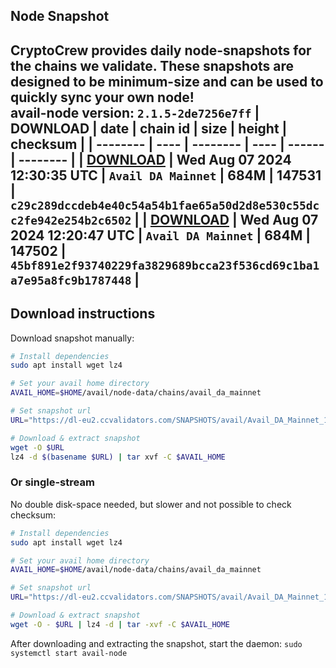 ## Node Snapshot
CryptoCrew provides daily node-snapshots for the chains we validate. These snapshots are designed to be minimum-size and can be used to quickly sync your own node!  
avail-node version: `2.1.5-2de7256e7ff`
| DOWNLOAD | date | chain id | size | height | checksum |
| -------- | ---- | -------- | ---- | ------ | -------- |
| **[DOWNLOAD](https://dl-eu2.ccvalidators.com/SNAPSHOTS/avail/Avail_DA_Mainnet_147531.tar.lz4)** | Wed Aug 07 2024 12:30:35 UTC | `Avail DA Mainnet` | 684M | 147531 | `c29c289dccdeb4e40c54a54b1fae65a50d2d8e530c55dcc2fe942e254b2c6502` |
| **[DOWNLOAD](https://dl-eu2.ccvalidators.com/SNAPSHOTS/avail/Avail_DA_Mainnet_147502.tar.lz4)** | Wed Aug 07 2024 12:20:47 UTC | `Avail DA Mainnet` | 684M | 147502 | `45bf891e2f93740229fa3829689bcca23f536cd69c1ba1a7e95a8fc9b1787448` |
---

## Download instructions
Download snapshot manually:
```sh
# Install dependencies
sudo apt install wget lz4

# Set your avail home directory
AVAIL_HOME=$HOME/avail/node-data/chains/avail_da_mainnet

# Set snapshot url
URL="https://dl-eu2.ccvalidators.com/SNAPSHOTS/avail/Avail_DA_Mainnet_147531.tar.lz4"

# Download & extract snapshot
wget -O $URL
lz4 -d $(basename $URL) | tar xvf -C $AVAIL_HOME
```

### Or single-stream
No double disk-space needed, but slower and not possible to check checksum:
```sh
# Install dependencies
sudo apt install wget lz4

# Set your avail home directory
AVAIL_HOME=$HOME/avail/node-data/chains/avail_da_mainnet

# Set snapshot url
URL="https://dl-eu2.ccvalidators.com/SNAPSHOTS/avail/Avail_DA_Mainnet_147531.tar.lz4"

# Download & extract snapshot
wget -O - $URL | lz4 -d | tar -xvf -C $AVAIL_HOME
```

After downloading and extracting the snapshot, start the daemon: `sudo systemctl start avail-node`
